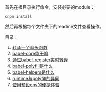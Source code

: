首先在根目录执行命令，安装必要的module：

```shell
cnpm install
```

然后再根据每个文件夹下的readme文件查看操作。


目录：

1. [转译一个箭头函数](https://github.com/Shenfq/studyBabel/tree/master/1-babel-transform-arrow-function)
2. [babel-core能干嘛](https://github.com/Shenfq/studyBabel/tree/master/2-babel-core)
3. [通过babel-register实时转译](https://github.com/Shenfq/studyBabel/tree/master/3-babel-register)
4. [babel-polyfill是什么](https://github.com/Shenfq/studyBabel/tree/master/4-babel-polyfill)
5. [babel-helpers是什么](https://github.com/Shenfq/studyBabel/tree/master/5-babel-helpers)
6. [runtime与polyfill的异同](https://github.com/Shenfq/studyBabel/tree/master/6-babel-runtime)
6. [使用预设env的便捷体验](https://github.com/Shenfq/studyBabel/tree/master/7-babel-env)